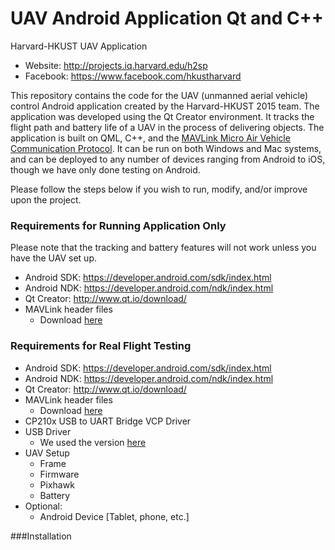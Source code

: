 # UAV Android Application Qt and C++
Harvard-HKUST UAV Application

- Website: http://projects.iq.harvard.edu/h2sp
- Facebook: https://www.facebook.com/hkustharvard

This repository contains the code for the UAV (unmanned aerial vehicle) control Android application created by the Harvard-HKUST 2015 team. The application was developed using the Qt Creator environment. It tracks the flight path and battery life of a UAV in the process of delivering objects. The application is built on QML, C++, and the [MAVLink Micro Air Vehicle Communication Protocol](http://qgroundcontrol.org/mavlink/start). It can be run on both Windows and Mac systems, and can be deployed to any number of devices ranging from Android to iOS, though we have only done testing on Android.

Please follow the steps below if you wish to run, modify, and/or improve upon the project.

### Requirements for Running Application Only
Please note that the tracking and battery features will not work unless you have the UAV set up.
- Android SDK: https://developer.android.com/sdk/index.html
- Android NDK: https://developer.android.com/ndk/index.html
- Qt Creator: http://www.qt.io/download/
- MAVLink header files
	- Download [here](https://drive.google.com/file/d/0B8rkAqI6SATGRUM4b3RRdE5KbEk/view?usp=sharing)

### Requirements for Real Flight Testing
- Android SDK: https://developer.android.com/sdk/index.html
- Android NDK: https://developer.android.com/ndk/index.html
- Qt Creator: http://www.qt.io/download/
- MAVLink header files
	- Download [here](https://drive.google.com/file/d/0B8rkAqI6SATGRUM4b3RRdE5KbEk/view?usp=sharing)
- CP210x USB to UART Bridge VCP Driver
- USB Driver
	- We used the version [here](https://www.silabs.com/products/mcu/Pages/USBtoUARTBridgeVCPDrivers.aspx)
- UAV Setup
	- Frame
	- Firmware
	- Pixhawk
    - Battery
- Optional:
	- Android Device [Tablet, phone, etc.]

###Installation
